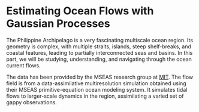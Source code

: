 # Estimating Ocean Flows with Gaussian Processes

The Philippine Archipelago is a very fascinating multiscale ocean region. Its geometry is complex, with multiple straits, islands, steep shelf-breaks, and coastal features, leading to partially interconnected seas and basins. In this part, we will be studying, understanding, and navigating through the ocean current flows.

The data has been provided by the MSEAS research group at [MIT](http://www.mit.edu/). The flow field is from a data-assimilative multiresolution simulation obtained using their MSEAS primitive-equation ocean modeling system. It simulates tidal flows to larger-scale dynamics in the region, assimilating a varied set of gappy observations.
